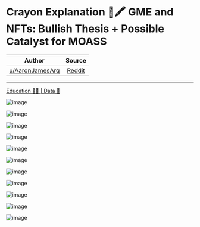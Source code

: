 Crayon Explanation 💬🖍 GME and NFTs: Bullish Thesis + Possible Catalyst for MOASS
==================================================================================

| Author       | Source       | 
| :-------------: |:-------------:|
|  [u/AaronJamesArq](https://www.reddit.com/user/AaronJamesArq/) | [Reddit](https://www.reddit.com/r/Superstonk/comments/nlgnnj/crayon_explanation_gme_and_nfts_bullish_thesis/) | 

---

[Education 👨‍🏫 | Data 🔢](https://www.reddit.com/r/Superstonk/search?q=flair_name%3A%22Education%20%F0%9F%91%A8%E2%80%8D%F0%9F%8F%AB%20%7C%20Data%20%F0%9F%94%A2%22&restrict_sr=1)

![image](https://user-images.githubusercontent.com/82035192/123514554-98489f00-d661-11eb-9638-35a2564e97c8.png)

![image](https://user-images.githubusercontent.com/82035192/123514562-9c74bc80-d661-11eb-9b04-62e9f353e8db.png)

![image](https://user-images.githubusercontent.com/82035192/123514565-9f6fad00-d661-11eb-9ca2-04cb3bc3f5ae.png)

![image](https://user-images.githubusercontent.com/82035192/123514568-a4ccf780-d661-11eb-8aac-033111989efd.png)

![image](https://user-images.githubusercontent.com/82035192/123514571-a72f5180-d661-11eb-8dca-4bce5a8c3dc0.png)

![image](https://user-images.githubusercontent.com/82035192/123514572-aac2d880-d661-11eb-98b8-2454afe97c10.png)

![image](https://user-images.githubusercontent.com/82035192/123514574-ae565f80-d661-11eb-89d3-c881ad6590cc.png)

![image](https://user-images.githubusercontent.com/82035192/123514577-b1515000-d661-11eb-9b23-3df13cf62418.png)

![image](https://user-images.githubusercontent.com/82035192/123514580-b44c4080-d661-11eb-80b7-111a0b1e51f5.png)

![image](https://user-images.githubusercontent.com/82035192/123514583-b7473100-d661-11eb-97ea-69abc669ca79.png)

![image](https://user-images.githubusercontent.com/82035192/123514587-badab800-d661-11eb-8c12-771ae4b4be8c.png)
